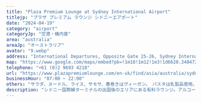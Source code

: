 ```yaml
---
title: "Plaza Premium Lounge at Sydney International Airport"
titlejp: "プラザ プレミアム ラウンジ シドニーエアポート"
date: "2024-04-19"
category: "airport"
categoryJp: "空港・機内食"
area: "australia"
areaJp: "オーストラリア"
avator: "9.webp"
address: "International Departures, Opposite Gate 25-26, Sydney International Airport (T1)"
map: "https://www.google.com/maps/embed?pb=!1m18!1m12!1m3!1d6620.340472013794!2d151.16862550000002!3d-33.93674939999998!2m3!1f0!2f0!3f0!3m2!1i1024!2i768!4f13.1!3m3!1m2!1s0x6b12b0eab83c32ab%3A0x1bb2b81d84bbba5f!2sPlaza%20Premium%20Lounge%20(International%20Departures)!5e0!3m2!1sja!2sau!4v1714189541655!5m2!1sja!2sau"
telephone: "+61 (0)2 9693 4218"
url: "https://www.plazapremiumlounge.com/en-uk/find/asia/australia/sydney/sydney-airport/international-departures-terminal-one"
businessHour: "07:00 ~ 22:00"
others: "サラダ、ヌードル、ライス、サモサ、春巻きはヴィーガン。　パスタは乳製品使用。"
description: "シドニー国際線ターミナルの出国後のエリアにある有料ラウンジ。アルコールと共にヴィーガンミールを頂けます。出発前の待ち時間を寛ぎの時間に変えてくれるラウンジです。"
---
```

